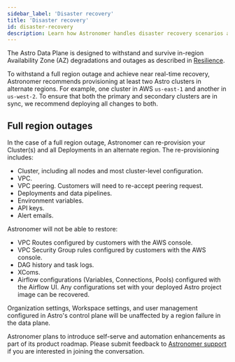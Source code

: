 ```yaml
---
sidebar_label: 'Disaster recovery'
title: 'Disaster recovery'
id: disaster-recovery
description: Learn how Astronomer handles disaster recovery scenarios and how to best prepare your environment.
---
```


The Astro Data Plane is designed to withstand and survive in-region Availability Zone (AZ) degradations and outages as described in [Resilience](resilience.md).

To withstand a full region outage and achieve near real-time recovery, Astronomer recommends provisioning at least two Astro clusters in alternate regions. For example, one cluster in AWS `us-east-1` and another in `us-west-2`. To ensure that both the primary and secondary clusters are in sync, we recommend deploying all changes to both.

## Full region outages

In the case of a full region outage, Astronomer can re-provision your Cluster(s) and all Deployments in an alternate region. The re-provisioning includes:

- Cluster, including all nodes and most cluster-level configuration.
- VPC.
- VPC peering. Customers will need to re-accept peering request.
- Deployments and data pipelines.
- Environment variables.
- API keys.
- Alert emails.

Astronomer will not be able to restore:

- VPC Routes configured by customers with the AWS console.
- VPC Security Group rules configured by customers with the AWS console.
- DAG history and task logs.
- XComs.
- Airflow configurations (Variables, Connections, Pools) configured with the Airflow UI. Any configurations set with your deployed Astro project image can be recovered.

Organization settings, Workspace settings, and user management configured in Astro's control plane will be unaffected by a region failure in the data plane.

Astronomer plans to introduce self-serve and automation enhancements as part of its product roadmap. Please submit feedback to [Astronomer support](https://support.astronomer.io/) if you are interested in joining the conversation.
